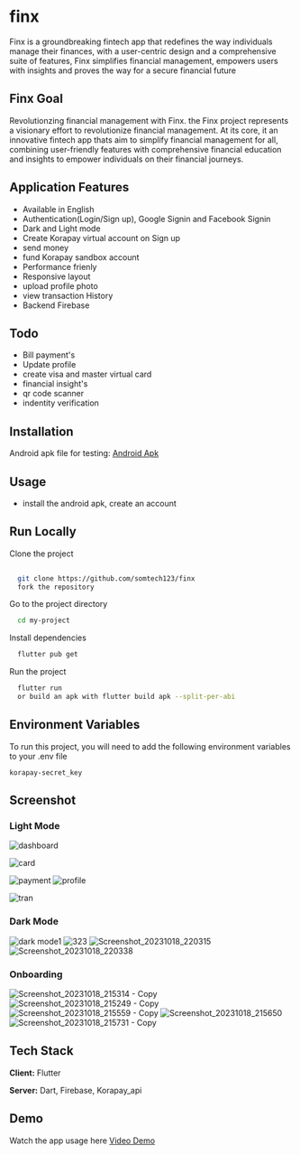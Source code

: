 # finx
Finx is a groundbreaking fintech app that redefines the way individuals manage their finances, with a user-centric design and a comprehensive suite of features, Finx simplifies financial management, empowers users with insights and proves the way for a secure financial future
## Finx Goal
Revolutionzing financial management with Finx. the Finx project represents a visionary effort to revolutionize financial management. At its core, it an innovative fintech app thats aim to simplify financial management for all, combining user-friendly features with comprehensive financial education and insights to empower individuals on their financial journeys.
## Application Features
- Available in English
- Authentication(Login/Sign up), Google Signin and Facebook Signin
- Dark and Light mode
- Create Korapay virtual account on Sign up
- send money
- fund Korapay sandbox account
- Performance frienly
- Responsive layout
- upload profile photo
- view transaction History
- Backend Firebase


## Todo
- Bill payment's
- Update profile
- create visa and master virtual card
- financial insight's
- qr code scanner
- indentity verification
## Installation

Android apk file for testing:
[Android Apk](https://drive.google.com/drive/folders/1e1Mnmiqh4aaU0v-bTvPdcQ7MObP2U6P_?usp=sharing)

## Usage

- install the android apk, create an account 


## Run Locally

Clone the project

```bash
  
  git clone https://github.com/somtech123/finx
  fork the repository
```

Go to the project directory

```bash
  cd my-project
```

Install dependencies

```bash
  flutter pub get
```

Run the project 

```bash
  flutter run 
  or build an apk with flutter build apk --split-per-abi
```


## Environment Variables

To run this project, you will need to add the following environment variables to your .env file

`korapay-secret_key`


## Screenshot
### Light Mode
![dashboard](https://github.com/somtech123/finx/assets/100732124/1ccfdfbe-e5ef-4492-a2e2-05920f8ae5ae) 


![card](https://github.com/somtech123/finx/assets/100732124/0b4415e8-32f0-449a-b09f-845b807636d2)

![payment](https://github.com/somtech123/finx/assets/100732124/c2b78d04-ff2a-4611-87a7-e012ec7ea5a7)
![profile](https://github.com/somtech123/finx/assets/100732124/f9092b25-4cb5-4e20-8d12-b45e5a916e47)

![tran](https://github.com/somtech123/finx/assets/100732124/40ff90c9-3a5b-4a16-80be-c05576be26aa)


### Dark Mode
![dark mode1](https://github.com/somtech123/finx/assets/100732124/e70495aa-12c5-4e87-bb98-6bfdc197ad82)
![323](https://github.com/somtech123/finx/assets/100732124/532a7e86-7acd-4c67-91f7-f417874cd44a)
![Screenshot_20231018_220315](https://github.com/somtech123/finx/assets/100732124/c396e370-03de-42af-9f07-b7ac542330d9)
![Screenshot_20231018_220338](https://github.com/somtech123/finx/assets/100732124/b66b7ef3-041f-4b5e-ab79-2091db7b92af)

### Onboarding 
![Screenshot_20231018_215314 - Copy](https://github.com/somtech123/finx/assets/100732124/1dccdb21-e905-4cc7-8e48-f9869e74750a)
![Screenshot_20231018_215249 - Copy](https://github.com/somtech123/finx/assets/100732124/9b43adfb-f863-44f0-bb63-cab63dc84b91)
![Screenshot_20231018_215559 - Copy](https://github.com/somtech123/finx/assets/100732124/89e0d4ef-5042-46d0-8554-e6e64966cd50)
![Screenshot_20231018_215650](https://github.com/somtech123/finx/assets/100732124/08b2f9b0-f0a4-483a-90b4-456a29a9c4a1)
![Screenshot_20231018_215731 - Copy](https://github.com/somtech123/finx/assets/100732124/7824fce6-923c-4ccc-8ba7-46846f27f50d)

## Tech Stack

**Client:** Flutter

**Server:** Dart, Firebase, Korapay_api


## Demo

Watch the app usage here 
[Video Demo](https://drive.google.com/drive/folders/1W0TP3E2UOluvTeKD2ZuYkmhym3UWUUAD?usp=sharing)

